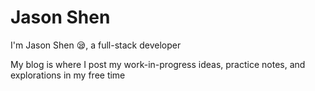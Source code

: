 # Jason Shen

I'm Jason Shen 😪, a full-stack developer

My blog is where I post my work-in-progress ideas, practice notes, and explorations in my free time
